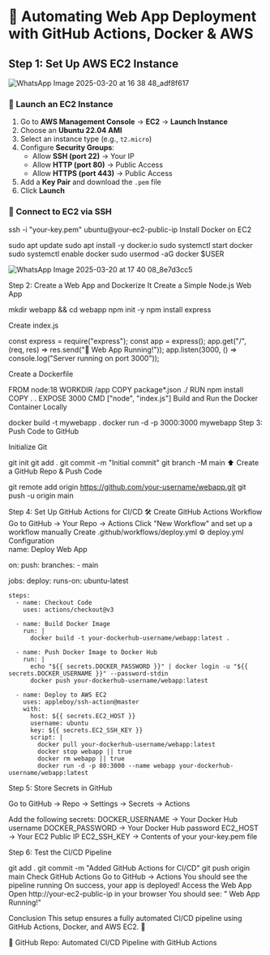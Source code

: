 # 🚀 Automating Web App Deployment with GitHub Actions, Docker & AWS  

## Step 1: Set Up AWS EC2 Instance  

![WhatsApp Image 2025-03-20 at 16 38 48_adf8f617](https://github.com/user-attachments/assets/223c5caa-50cb-4ec7-ba6a-6f7cdf6f78f9)


### 🎯 Launch an EC2 Instance  
1. Go to **AWS Management Console** → **EC2** → **Launch Instance**  
2. Choose an **Ubuntu 22.04 AMI**  
3. Select an instance type (e.g., `t2.micro`)  
4. Configure **Security Groups**:  
   - Allow **SSH (port 22)** → Your IP  
   - Allow **HTTP (port 80)** → Public Access  
   - Allow **HTTPS (port 443)** → Public Access  
5. Add a **Key Pair** and download the `.pem` file  
6. Click **Launch**  

### 🔗 Connect to EC2 via SSH  

ssh -i "your-key.pem" ubuntu@your-ec2-public-ip
Install Docker on EC2

sudo apt update
sudo apt install -y docker.io
sudo systemctl start docker
sudo systemctl enable docker
sudo usermod -aG docker $USER

![WhatsApp Image 2025-03-20 at 17 40 08_8e7d3cc5](https://github.com/user-attachments/assets/7ee38585-3bcf-4135-ac38-e54c957baeca)


Step 2: Create a Web App and Dockerize It
 Create a Simple Node.js Web App

mkdir webapp && cd webapp
npm init -y
npm install express

 Create index.js

const express = require("express");
const app = express();
app.get("/", (req, res) => res.send("🚀 Web App Running!"));
app.listen(3000, () => console.log("Server running on port 3000"));

 Create a Dockerfile

FROM node:18
WORKDIR /app
COPY package*.json ./
RUN npm install
COPY . .
EXPOSE 3000
CMD ["node", "index.js"]
 Build and Run the Docker Container Locally

docker build -t mywebapp .
docker run -d -p 3000:3000 mywebapp
Step 3: Push Code to GitHub

 Initialize Git

git init
git add .
git commit -m "Initial commit"
git branch -M main
⬆ Create a GitHub Repo & Push Code

git remote add origin https://github.com/your-username/webapp.git
git push -u origin main


Step 4: Set Up GitHub Actions for CI/CD
🛠 Create GitHub Actions Workflow
Go to GitHub → Your Repo → Actions
Click "New Workflow" and set up a workflow manually
Create .github/workflows/deploy.yml
⚙ deploy.yml Configuration
\
name: Deploy Web App

on:
  push:
    branches:
      - main

jobs:
  deploy:
    runs-on: ubuntu-latest
    
    steps:
      - name: Checkout Code
        uses: actions/checkout@v3

      - name: Build Docker Image
        run: |
          docker build -t your-dockerhub-username/webapp:latest .

      - name: Push Docker Image to Docker Hub
        run: |
          echo "${{ secrets.DOCKER_PASSWORD }}" | docker login -u "${{ secrets.DOCKER_USERNAME }}" --password-stdin
          docker push your-dockerhub-username/webapp:latest

      - name: Deploy to AWS EC2
        uses: appleboy/ssh-action@master
        with:
          host: ${{ secrets.EC2_HOST }}
          username: ubuntu
          key: ${{ secrets.EC2_SSH_KEY }}
          script: |
            docker pull your-dockerhub-username/webapp:latest
            docker stop webapp || true
            docker rm webapp || true
            docker run -d -p 80:3000 --name webapp your-dockerhub-username/webapp:latest
            
Step 5: Store Secrets in GitHub

Go to GitHub → Repo → Settings → Secrets → Actions

Add the following secrets:
DOCKER_USERNAME → Your Docker Hub username
DOCKER_PASSWORD → Your Docker Hub password
EC2_HOST → Your EC2 Public IP
EC2_SSH_KEY → Contents of your your-key.pem file

Step 6: Test the CI/CD Pipeline

git add .
git commit -m "Added GitHub Actions for CI/CD"
git push origin main
Check GitHub Actions
Go to GitHub → Actions
You should see the pipeline running
On success, your app is deployed!
 Access the Web App
Open http://your-ec2-public-ip in your browser
You should see:
" Web App Running!"

 Conclusion
This setup ensures a fully automated CI/CD pipeline using GitHub Actions, Docker, and AWS EC2. 🚀

🔗 GitHub Repo: Automated CI/CD Pipeline with GitHub Actions
